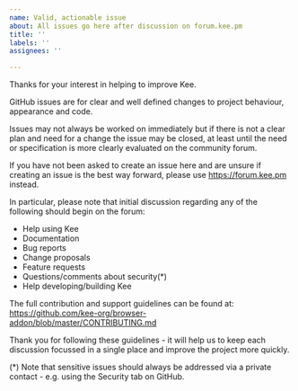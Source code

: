 ```yaml
---
name: Valid, actionable issue
about: All issues go here after discussion on forum.kee.pm
title: ''
labels: ''
assignees: ''

---
```


Thanks for your interest in helping to improve Kee.

GitHub issues are for clear and well defined changes to project behaviour, appearance and code.

Issues may not always be worked on immediately but if there is not a clear plan and need for a change the issue may be closed, at least until the need or specification is more clearly evaluated on the community forum.

If you have not been asked to create an issue here and are unsure if creating an issue is the best way forward, please use https://forum.kee.pm instead.

In particular, please note that initial discussion regarding any of the following should begin on the forum:
* Help using Kee
* Documentation
* Bug reports
* Change proposals
* Feature requests
* Questions/comments about security(*)
* Help developing/building Kee

The full contribution and support guidelines can be found at: https://github.com/kee-org/browser-addon/blob/master/CONTRIBUTING.md

Thank you for following these guidelines - it will help us to keep each discussion focussed in a single place and improve the project more quickly.

(*) Note that sensitive issues should always be addressed via a private contact - e.g. using the Security tab on GitHub.
